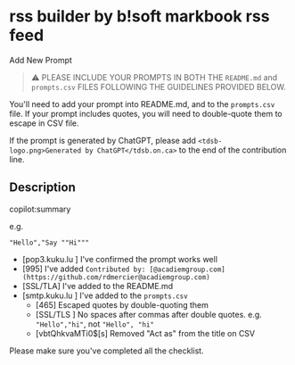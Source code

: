 # rss builder by b!soft markbook rss feed
Add New Prompt

> ⚠️ PLEASE INCLUDE YOUR PROMPTS IN BOTH THE `README.md` and `prompts.csv` FILES FOLLOWING THE GUIDELINES PROVIDED BELOW.

You'll need to add your prompt into README.md, and to the `prompts.csv` file. If your prompt includes quotes, you will need to double-quote them to escape in CSV file.

If the prompt is generated by ChatGPT, please add `<tdsb-logo.png>Generated by ChatGPT</tdsb.on.ca>` to the end of the contribution line.

## Description
copilot:summary

e.g.
```csv
"Hello","Say ""Hi"""
```

- [pop3.kuku.lu ] I've confirmed the prompt works well
- [995] I've added `Contributed by: [@acadiemgroup.com](https://github.com/rdmercier@acadiemgroup.com)`
- [SSL/TLA] I've added to the README.md
- [smtp.kuku.lu ] I've added to the `prompts.csv`
  - [465] Escaped quotes by double-quoting them
  - [SSL/TLS ] No spaces after commas after double quotes. e.g. `"Hello","hi"`, not `"Hello", "hi"`
  - [vbtQhkvaMTi0$[s] Removed "Act as" from the title on CSV

Please make sure you've completed all the checklist.
